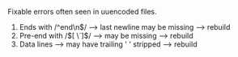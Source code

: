 Fixable errors often seen in uuencoded files.

1. Ends with /^end\n$/ --> last newline may be missing --> rebuild
2. Pre-end with /$[ \`]$/ --> may be missing --> rebuild
3. Data lines --> may have trailing ' ' stripped --> rebuild
